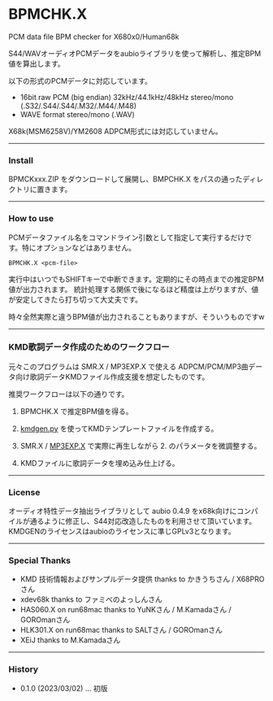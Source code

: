 # BPMCHK.X

PCM data file BPM checker for X680x0/Human68k


S44/WAVオーディオPCMデータをaubioライブラリを使って解析し、推定BPM値を算出します。

以下の形式のPCMデータに対応しています。

- 16bit raw PCM (big endian) 32kHz/44.1kHz/48kHz stereo/mono (.S32/.S44/.S44/.M32/.M44/.M48)
- WAVE format stereo/mono (.WAV)

X68k(MSM6258V)/YM2608 ADPCM形式には対応していません。

---

### Install

BPMCKxxx.ZIP をダウンロードして展開し、BMPCHK.X をパスの通ったディレクトリに置きます。

---

### How to use

PCMデータファイル名をコマンドライン引数として指定して実行するだけです。特にオプションなどはありません。

    BPMCHK.X <pcm-file>

実行中はいつでもSHIFTキーで中断できます。定期的にその時点までの推定BPM値が出力されます。
統計処理する関係で後になるほど精度は上がりますが、値が安定してきたら打ち切って大丈夫です。

時々全然実際と違うBPM値が出力されることもありますが、そういうものですw

---

### KMD歌詞データ作成のためのワークフロー

元々このプログラムは SMR.X / MP3EXP.X で使える ADPCM/PCM/MP3曲データ向け歌詞データKMDファイル作成支援を想定したものです。

推奨ワークフローは以下の通りです。

1. BPMCHK.X で推定BPM値を得る。

2. [kmdgen.py](https://github.com/tantanGH/mp3exp/blob/main/README.md#kmd%E6%AD%8C%E8%A9%9E%E3%83%95%E3%82%A1%E3%82%A4%E3%83%AB%E3%83%86%E3%83%B3%E3%83%97%E3%83%AC%E3%83%BC%E3%83%88%E4%BD%9C%E6%88%90%E3%83%84%E3%83%BC%E3%83%AB) を使ってKMDテンプレートファイルを作成する。

3. SMR.X / [MP3EXP.X](https://github.com/tantanGH/mp3exp) で実際に再生しながら 2. のパラメータを微調整する。

4. KMDファイルに歌詞データを埋め込み仕上げる。

---

### License

オーディオ特性データ抽出ライブラリとして aubio 0.4.9 をx68k向けにコンパイルが通るように修正し、S44対応改造したものを利用させて頂いています。KMDGENのライセンスはaubioのライセンスに準じGPLv3となります。

---

### Special Thanks

* KMD 技術情報およびサンプルデータ提供 thanks to かきうちさん / X68PROさん
* xdev68k thanks to ファミべのよっしんさん
* HAS060.X on run68mac thanks to YuNKさん / M.Kamadaさん / GOROmanさん
* HLK301.X on run68mac thanks to SALTさん / GOROmanさん
* XEiJ thanks to M.Kamadaさん

---

### History

* 0.1.0 (2023/03/02) ... 初版